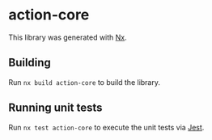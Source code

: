 # action-core

This library was generated with [Nx](https://nx.dev).

## Building

Run `nx build action-core` to build the library.

## Running unit tests

Run `nx test action-core` to execute the unit tests via [Jest](https://jestjs.io).
